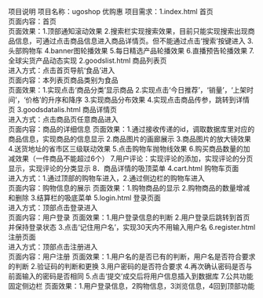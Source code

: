 项目说明
项目名称：ugoshop 优购惠
项目需求：1.index.html   首页    
页面内容：首页    
页面效果：1.顶部通知滚动效果
          2.搜索栏实现搜索效果，目前只能实现搜索出现商品信息，可通过点击商品信息进入商品详情页。但不能通过点击‘搜索’按键进入
          3.头部购物车
          4.banner图轮播效果
          5.每日精选产品轮播效果
          6.直播预告轮播效果
          7.全球尖货产品动态实现
          2.goodslist.html  商品列表页  
进入方式：点击首页导航‘食品’进入    
页面内容：本列表页商品类别为食品  
页面效果：1.实现点击‘商品分类’显示商品
          2.实现点击‘今日推荐’，‘销量’，‘上架时间’，‘价格’的升序和降序
          3.实现商品分布效果
          4.实现点击商品传参，跳转到详情页
          3.goodsdatalis.html  商品详情页  
进入方式：点击商品页任意商品进入    
页面内容：商品的详细信息
页面效果：1.通过接收传递的id，调取数据库里对应的商品信息，实现商品的信息显示
          2.商品图片的画廊展示
          3.商品图片的放大镜效果
          4.送货地址的省市区三级联动效果
          5.点击购物车抛物线效果
          6.购买商品数量的加减效果（一件商品不能超过6个）
          7.用户评论：实现评论的添加，实现评论的分页显示，实现评论的分类显示
          8．商品详情的吸顶菜单
          4.cart.html     购物车页面    
进入方式：1.通过顶部的购物车进入，2.通过侧边栏的购物车进入  
页面内容：购物信息的展示
页面效果：1.购物商品的显示
          2.购物商品的数量增减和删除
          3.结算栏的吸底菜单
          5.login.html    登录页面      
进入方式：顶部点击登录进入       
页面内容：用户登录
页面效果：1.用户登录信息的判断
          2.用户登录后跳转到首页并保持登录状态
          3.点击‘记住用户名’，实现30天内不用输入用户名
          6.register.html  注册页面     
进入方式：顶部点击注册进入        
页面内容：用户注册
页面效果：1.用户名的是否已有的判断，用户名是否符合要求的判断
          2.验证码的判断和更换
          3.用户密码的是否符合要求
          4.再次确认密码是否与前面输入的密码是否相同
          5.点击‘提交’成交后将用户信息插入到数据库
         7.公共功能   固定侧边栏
                 页面效果：1.用户登录信息，2购物信息，3浏览信息，4回到顶部功能

